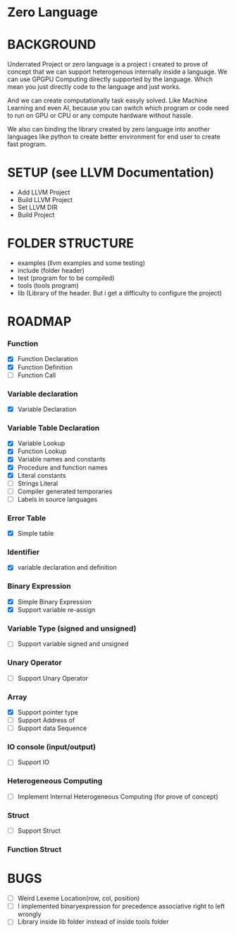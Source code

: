 # Zero Language

# BACKGROUND

Underrated Project or zero language is a project i created to prove of concept that we can support heterogenous internally inside a language. We can use GPGPU Computing directly supported by the language. Which mean you just directly code to the language and just works.

And we can create computationally task easyly solved. Like Machine Learning and even AI, because you can switch which program or code need to run on GPU or CPU or any compute hardware without hassle.

We also can binding the library created by zero language into another languages like python to create better environment for end user to create fast program.

# SETUP (see LLVM Documentation)

- Add LLVM Project
- Build LLVM Project
- Set LLVM DIR
- Build Project

# FOLDER STRUCTURE

- examples (llvm examples and some testing)
- include (folder header)
- test (program for to be compiled)
- tools (tools program)
- lib (Library of the header. But i get a difficulty to configure the project)

# ROADMAP

### Function

- [x] Function Declaration
- [x] Function Definition
- [ ] Function Call

### Variable declaration

- [x] Variable Declaration

### Variable Table Declaration

- [x] Variable Lookup
- [x] Function Lookup
- [x] Variable names and constants
- [x] Procedure and function names
- [x] Literal constants
- [ ] Strings Literal
- [ ] Compiler generated temporaries
- [ ] Labels in source languages

### Error Table

- [x] Simple table

### Identifier

- [x] variable declaration and definition

### Binary Expression

- [x] Simple Binary Expression
- [x] Support variable re-assign

### Variable Type (signed and unsigned)

- [ ] Support variable signed and unsigned

### Unary Operator

- [ ] Support Unary Operator

### Array

- [x] Support pointer type
- [ ] Support Address of
- [ ] Support data Sequence

### IO console (input/output)

- [ ] Support IO

### Heterogeneous Computing

- [ ] Implement Internal Heterogeneous Computing (for prove of concept)

### Struct

- [ ] Support Struct

### Function Struct

# BUGS

- [ ] Weird Lexeme Location(row, col, position)
- [ ] I implemented binaryexpression for precedence associative right to left wrongly
- [ ] Library inside lib folder instead of inside tools folder

